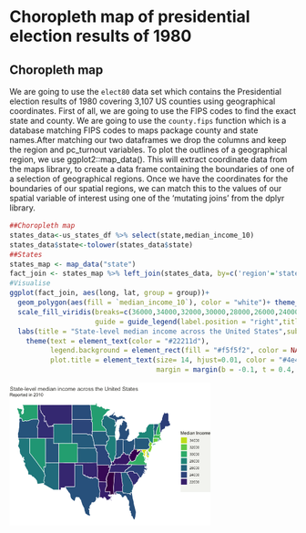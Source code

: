 Choropleth map of presidential election results of 1980
================

## Choropleth map

We are going to use the `elect80` data set which contains the
Presidential election results of 1980 covering 3,107 US counties using
geographical coordinates. First of all, we are going to use the FIPS
codes to find the exact state and county. We are going to use the
`county.fips` function which is a database matching FIPS codes to maps
package county and state names.After matching our two dataframes we drop
the columns and keep the region and pc_turnout variables. To plot the
outlines of a geographical region, we use ggplot2::map_data(). This will
extract coordinate data from the maps library, to create a data frame
containing the boundaries of one of a selection of geographical regions.
Once we have the coordinates for the boundaries of our spatial regions,
we can match this to the values of our spatial variable of interest
using one of the ‘mutating joins’ from the dplyr library.

``` r
##Choropleth map
states_data<-us_states_df %>% select(state,median_income_10)
states_data$state<-tolower(states_data$state)
##States
states_map <- map_data("state")
fact_join <- states_map %>% left_join(states_data, by=c('region'='state'))
#Visualise 
ggplot(fact_join, aes(long, lat, group = group))+
  geom_polygon(aes(fill = `median_income_10`), color = "white")+ theme_void()+
  scale_fill_viridis(breaks=c(36000,34000,32000,30000,28000,26000,24000,22000,20000),
                     guide = guide_legend(label.position = "right",title = 'Median Income', title.position = 'top', nrow=8))+
  labs(title = "State-level median income across the United States",subtitle = "Reported in 2010") +
    theme(text = element_text(color = "#22211d"),
          legend.background = element_rect(fill = "#f5f5f2", color = NA),
          plot.title = element_text(size= 14, hjust=0.01, color = "#4e4d47",
                                    margin = margin(b = -0.1, t = 0.4, l = 2, unit = "cm")))
```

<img src="Presidential-Elections_files/figure-gfm/unnamed-chunk-1-1.png" width="70%" />
